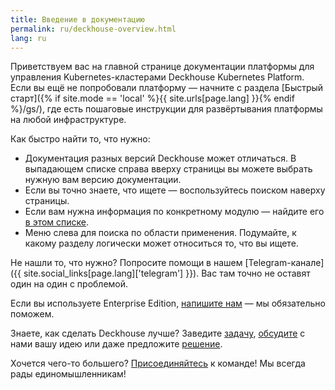 ```yaml
---
title: Введение в документацию
permalink: ru/deckhouse-overview.html
lang: ru
---
```


Приветствуем вас на главной странице документации платформы для управления Kubernetes-кластерами Deckhouse Kubernetes Platform. Если вы ещё не попробовали платформу — начните с раздела [Быстрый старт]({% if site.mode == 'local' %}{{ site.urls[page.lang] }}{% endif %}/gs/), где есть пошаговые инструкции для развёртывания платформы на любой инфраструктуре.

Как быстро найти то, что нужно:
- Документация разных версий Deckhouse может отличаться. В выпадающем списке справа вверху страницы вы можете выбрать нужную вам версию документации.
- Если вы точно знаете, что ищете — воспользуйтесь поиском наверху страницы.
- Если вам нужна информация по конкретному модулю — найдите его [в этом списке](revision-comparison.html).
- Меню слева для поиска по области применения. Подумайте, к какому разделу логически может относиться то, что вы ищете.

Не нашли то, что нужно? Попросите помощи в нашем [Telegram-канале]({{ site.social_links[page.lang]['telegram'] }}). Вас там точно не оставят один на один с проблемой.

Если вы используете Enterprise Edition, [напишите нам](mailto:support@deckhouse.ru) — мы обязательно поможем.

Знаете, как сделать Deckhouse лучше? Заведите [задачу](https://github.com/deckhouse/deckhouse/issues/), [обсудите](https://github.com/deckhouse/deckhouse/discussions) с нами вашу идею или даже предложите [решение](https://github.com/deckhouse/deckhouse/blob/main/CONTRIBUTING.md).

Хочется чего-то большего? [Присоединяйтесь](https://job.flant.ru/) к команде! Мы всегда рады единомышленникам!
